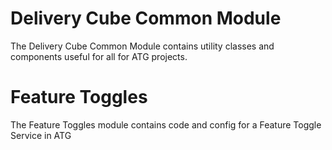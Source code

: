 Delivery Cube Common Module
===================

The Delivery Cube Common Module contains utility classes and components useful for all for ATG projects.


# Feature Toggles

The Feature Toggles module contains code and config for a Feature Toggle Service in ATG
